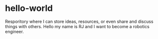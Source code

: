 # hello-world
Resporitory where I can store ideas, resources, or even share and discuss things with others. 
Hello my name is RJ and I want to become a robotics engineer. 
